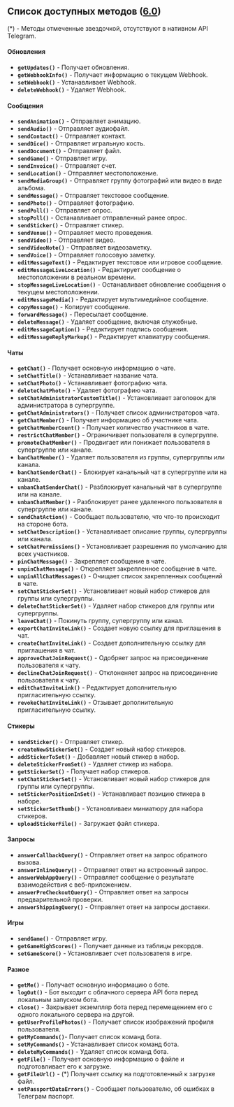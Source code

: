 ## Список доступных методов ([6.0](https://core.telegram.org/bots/api-changelog#april-16-2022))

(*) - Методы отмеченные звездочкой, отсутствуют в нативном API Telegram.


#### Обновления

+ **`getUpdates()`** - Получает обновления.
+ **`getWebhookInfo()`** - Получает информацию о текущем Webhook.
+ **`setWebhook()`** - Устанавливает Webhook.
+ **`deleteWebhook()`** - Удаляет Webhook.


#### Сообщения

+ **`sendAnimation()`** - Отправляет анимацию.
+ **`sendAudio()`** - Отправляет аудиофайл.
+ **`sendContact()`** - Отправляет контакт.
+ **`sendDice()`** - Отправляет игральную кость.
+ **`sendDocument()`** - Отправляет файл.
+ **`sendGame()`** - Отправляет игру.
+ **`sendInvoice()`** - Отправляет счет.
+ **`sendLocation()`** - Отправляет местоположение.
+ **`sendMediaGroup()`** - Отправляет группу фотографий или видео в виде альбома. 
+ **`sendMessage()`** - Отправляет текстовое сообщение.
+ **`sendPhoto()`** - Отправляет фотографию.
+ **`sendPoll()`** - Отправляет опрос.
+ **`stopPoll()`** - Останавливает отправленный ранее опрос.
+ **`sendSticker()`** - Отправляет стикер.
+ **`sendVenue()`** - Отправляет место проведения.
+ **`sendVideo()`** - Отправляет видео.
+ **`sendVideoNote()`** - Отправляет видеозаметку.
+ **`sendVoice()`** - Отправляет голосовую заметку.
+ **`editMessageText()`** - Редактирует текстовое или игровое сообщение.
+ **`editMessageLiveLocation()`** - Редактирует сообщение о местоположении в реальном времени.
+ **`stopMessageLiveLocation()`** - Останавливает обновление сообщения о текущем местоположении.
+ **`editMessageMedia()`** - Редактирует мультимедийное сообщение.
+ **`copyMessage()`** - Копирует сообщение.
+ **`forwardMessage()`** - Пересылает сообщение.
+ **`deleteMessage()`** - Удаляет сообщение, включая служебные.
+ **`editMessageCaption()`** - Редактирует подпись сообщения.
+ **`editMessageReplyMarkup()`** - Редактирует клавиатуру сообщения.


#### Чаты

+ **`getChat()`** - Получает основную информацию о чате.
+ **`setChatTitle()`** - Устанавливает название чата.
+ **`setChatPhoto()`** - Устанавливает фотографию чата.
+ **`deleteChatPhoto()`** - Удаляет фотографию чата.
+ **`setChatAdministratorCustomTitle()`** - Установливает заголовок для администратора в супергруппе.
+ **`getChatAdministrators()`** - Получает список администраторов чата.
+ **`getChatMember()`** - Получает информацию об участнике чата.
+ **`getChatMemberCount()`** - Получает количество участников в чате.
+ **`restrictChatMember()`** - Ограничивает пользователя в супергруппе.
+ **`promoteChatMember()`** - Продвигает или понижает пользователя в супергруппе или канале.
+ **`banChatMember()`** - Удаляет пользователя из группы, супергруппы или канала.
+ **`banChatSenderChat()`** - Блокирует канальный чат в супергруппе или на канале.
+ **`unbanChatSenderChat()`** - Разблокирует канальный чат в супергруппе или на канале.
+ **`unbanChatMember()`** - Разблокирует ранее удаленного пользователя в супергруппе или канале.
+ **`sendChatAction()`** - Сообщает пользователю, что что-то происходит на стороне бота.
+ **`setChatDescription()`** - Устанавливает описание группы, супергруппы или канала.
+ **`setChatPermissions()`** - Установливает разрешения по умолчанию для всех участников.
+ **`pinChatMessage()`** - Закрепляет сообщение в чате.
+ **`unpinChatMessage()`** - Открепляет закрепленное сообщение в чате.
+ **`unpinAllChatMessages()`** - Очищает список закрепленных сообщений в чате.
+ **`setChatStickerSet()`** - Установливает новый набор стикеров для группы или супергруппы.
+ **`deleteChatStickerSet()`** - Удаляет набор стикеров для группы или супергруппы.
+ **`leaveChat()`** - Покинуть группу, супергруппу или канал.
+ **`exportChatInviteLink()`** - Создает новую ссылку для приглашения в чат.
+ **`createChatInviteLink()`** - Создает дополнительную ссылку для приглашения в чат.
+ **`approveChatJoinRequest()`** - Одобряет запрос на присоединение пользователя к чату.
+ **`declineChatJoinRequest()`** - Отклоненяет запрос на присоединение пользователя к чату.
+ **`editChatInviteLink()`** - Редактирует дополнительную пригласительную ссылку.
+ **`revokeChatInviteLink()`** - Отзывает дополнительную пригласительную ссылку.


#### Стикеры

+ **`sendSticker()`** - Отправляет стикер.
+ **`createNewStickerSet()`** - Создает новый набор стикеров.
+ **`addStickerToSet()`** - Добавляет новый стикер в набор.
+ **`deleteStickerFromSet()`** - Удаляет стикер из набора.
+ **`getStickerSet()`** - Получает набор стикеров.
+ **`setChatStickerSet()`** - Установливает новый набор стикеров для группы или супергруппы.
+ **`setStickerPositionInSet()`** - Устанавливает позицию стикера в наборе.
+ **`setStickerSetThumb()`** - Установливаеи миниатюру для набора стикеров. 
+ **`uploadStickerFile()`** - Загружает файл стикера.


#### Запросы 

+ **`answerCallbackQuery()`** - Отправляет ответ на запрос обратного вызова.
+ **`answerInlineQuery()`** - Отправляет ответ на встроенный запрос.
+ **`answerWebAppQuery()`** - Отправляет сообщение о результате взаимодействия с веб-приложением.
+ **`answerPreCheckoutQuery()`** - Отправляет ответ на запросы предварительной проверки. 
+ **`answerShippingQuery()`** - Отправляет ответ на запросы доставки.


#### Игры 

+ **`sendGame()`** - Отправляет игру.
+ **`getGameHighScores()`** - Получает данные из таблицы рекордов.
+ **`setGameScore()`** - Установливает счет пользователя в игре.


#### Разное 

+ **`getMe()`** - Получает основную информацию о боте.
+ **`logOut()`** - Бот выходит с облачного сервера API бота перед локальным запуском бота.
+ **`close()`** - Закрывает экземпляр бота перед перемещением его с одного локального сервера на другой.
+ **`getUserProfilePhotos()`** - Получает список изображений профиля пользователя. 
+ **`getMyCommands()`**- Получает список команд бота.
+ **`setMyCommands()`** - Устанавливает список команд бота.
+ **`deleteMyCommands()`** - Удаляет список команд бота.
+ **`getFile()`** - Получает основную информацию о файле и подготовливает его к загрузке.
+ **`getFileUrl()`** - (*) Получает ссылку на подготовленный к загрузке файл.
+ **`setPassportDataErrors()`** - Сообщает пользователю, об ошибках в Телеграм паспорт.

